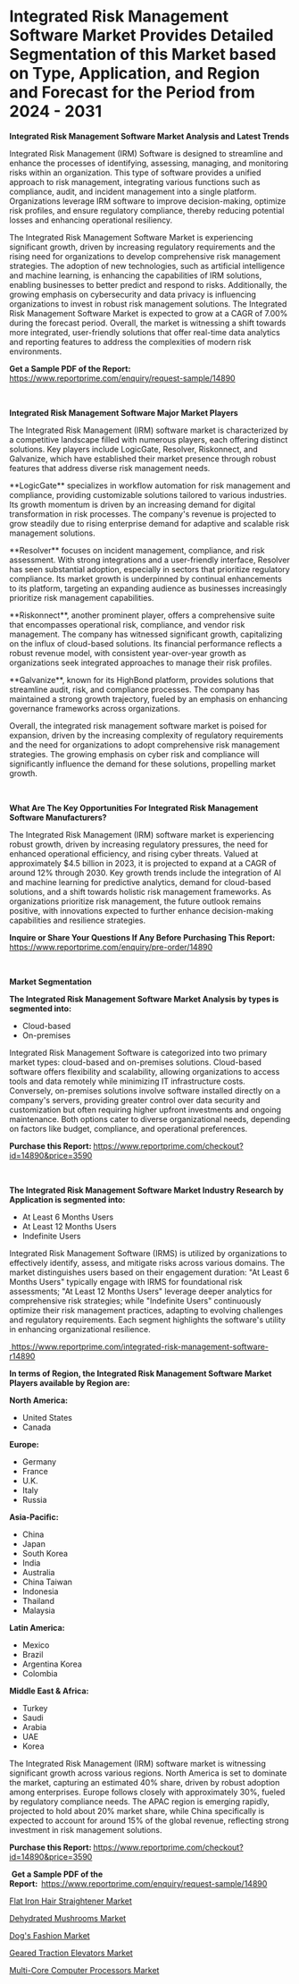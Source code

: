 <p><h1>Integrated Risk Management Software Market Provides Detailed Segmentation of this Market based on Type, Application, and Region and Forecast for the Period from 2024 - 2031</h1></p><p><strong>Integrated Risk Management Software Market Analysis and Latest Trends</strong></p>
<p><p>Integrated Risk Management (IRM) Software is designed to streamline and enhance the processes of identifying, assessing, managing, and monitoring risks within an organization. This type of software provides a unified approach to risk management, integrating various functions such as compliance, audit, and incident management into a single platform. Organizations leverage IRM software to improve decision-making, optimize risk profiles, and ensure regulatory compliance, thereby reducing potential losses and enhancing operational resiliency.</p><p>The Integrated Risk Management Software Market is experiencing significant growth, driven by increasing regulatory requirements and the rising need for organizations to develop comprehensive risk management strategies. The adoption of new technologies, such as artificial intelligence and machine learning, is enhancing the capabilities of IRM solutions, enabling businesses to better predict and respond to risks. Additionally, the growing emphasis on cybersecurity and data privacy is influencing organizations to invest in robust risk management solutions. The Integrated Risk Management Software Market is expected to grow at a CAGR of 7.00% during the forecast period. Overall, the market is witnessing a shift towards more integrated, user-friendly solutions that offer real-time data analytics and reporting features to address the complexities of modern risk environments.</p></p>
<p><strong>Get a Sample PDF of the Report:&nbsp;</strong> <a href="https://www.reportprime.com/enquiry/request-sample/14890?utm_campaign=1835&utm_medium=2&utm_source=Github&utm_content=ia&utm_term=29112024&utm_id=integrated-risk-management-software">https://www.reportprime.com/enquiry/request-sample/14890</a></p>
<p>&nbsp;</p>
<p><strong>Integrated Risk Management Software Major Market Players</strong></p>
<p><p>The Integrated Risk Management (IRM) software market is characterized by a competitive landscape filled with numerous players, each offering distinct solutions. Key players include LogicGate, Resolver, Riskonnect, and Galvanize, which have established their market presence through robust features that address diverse risk management needs.</p><p>**LogicGate** specializes in workflow automation for risk management and compliance, providing customizable solutions tailored to various industries. Its growth momentum is driven by an increasing demand for digital transformation in risk processes. The company's revenue is projected to grow steadily due to rising enterprise demand for adaptive and scalable risk management solutions.</p><p>**Resolver** focuses on incident management, compliance, and risk assessment. With strong integrations and a user-friendly interface, Resolver has seen substantial adoption, especially in sectors that prioritize regulatory compliance. Its market growth is underpinned by continual enhancements to its platform, targeting an expanding audience as businesses increasingly prioritize risk management capabilities.</p><p>**Riskonnect**, another prominent player, offers a comprehensive suite that encompasses operational risk, compliance, and vendor risk management. The company has witnessed significant growth, capitalizing on the influx of cloud-based solutions. Its financial performance reflects a robust revenue model, with consistent year-over-year growth as organizations seek integrated approaches to manage their risk profiles.</p><p>**Galvanize**, known for its HighBond platform, provides solutions that streamline audit, risk, and compliance processes. The company has maintained a strong growth trajectory, fueled by an emphasis on enhancing governance frameworks across organizations.</p><p>Overall, the integrated risk management software market is poised for expansion, driven by the increasing complexity of regulatory requirements and the need for organizations to adopt comprehensive risk management strategies. The growing emphasis on cyber risk and compliance will significantly influence the demand for these solutions, propelling market growth.</p></p>
<p>&nbsp;</p>
<p><strong>What Are The Key Opportunities For Integrated Risk Management Software Manufacturers?</strong></p>
<p><p>The Integrated Risk Management (IRM) software market is experiencing robust growth, driven by increasing regulatory pressures, the need for enhanced operational efficiency, and rising cyber threats. Valued at approximately $4.5 billion in 2023, it is projected to expand at a CAGR of around 12% through 2030. Key growth trends include the integration of AI and machine learning for predictive analytics, demand for cloud-based solutions, and a shift towards holistic risk management frameworks. As organizations prioritize risk management, the future outlook remains positive, with innovations expected to further enhance decision-making capabilities and resilience strategies.</p></p>
<p><strong>Inquire or Share Your Questions If Any Before Purchasing This Report:</strong> <a href="https://www.reportprime.com/enquiry/pre-order/14890?utm_campaign=1835&utm_medium=2&utm_source=Github&utm_content=ia&utm_term=29112024&utm_id=integrated-risk-management-software">https://www.reportprime.com/enquiry/pre-order/14890</a></p>
<p>&nbsp;</p>
<p><strong>Market Segmentation</strong></p>
<p><strong>The Integrated Risk Management Software Market Analysis by types is segmented into:</strong></p>
<p><ul><li>Cloud-based</li><li>On-premises</li></ul></p>
<p><p>Integrated Risk Management Software is categorized into two primary market types: cloud-based and on-premises solutions. Cloud-based software offers flexibility and scalability, allowing organizations to access tools and data remotely while minimizing IT infrastructure costs. Conversely, on-premises solutions involve software installed directly on a company's servers, providing greater control over data security and customization but often requiring higher upfront investments and ongoing maintenance. Both options cater to diverse organizational needs, depending on factors like budget, compliance, and operational preferences.</p></p>
<p><strong>Purchase this Report:&nbsp;</strong><a href="https://www.reportprime.com/checkout?id=14890&price=3590&utm_campaign=1835&utm_medium=2&utm_source=Github&utm_content=ia&utm_term=29112024&utm_id=integrated-risk-management-software">https://www.reportprime.com/checkout?id=14890&price=3590</a></p>
<p>&nbsp;</p>
<p><strong>The Integrated Risk Management Software Market Industry Research by Application is segmented into:</strong></p>
<p><ul><li>At Least 6 Months Users</li><li>At Least 12 Months Users</li><li>Indefinite Users</li></ul></p>
<p><p>Integrated Risk Management Software (IRMS) is utilized by organizations to effectively identify, assess, and mitigate risks across various domains. The market distinguishes users based on their engagement duration: "At Least 6 Months Users" typically engage with IRMS for foundational risk assessments; "At Least 12 Months Users" leverage deeper analytics for comprehensive risk strategies; while "Indefinite Users" continuously optimize their risk management practices, adapting to evolving challenges and regulatory requirements. Each segment highlights the software's utility in enhancing organizational resilience.</p></p>
<p><a href="https://www.reportprime.com/integrated-risk-management-software-r14890?utm_campaign=1835&utm_medium=2&utm_source=Github&utm_content=ia&utm_term=29112024&utm_id=integrated-risk-management-software">&nbsp;https://www.reportprime.com/integrated-risk-management-software-r14890</a></p>
<p><strong>In terms of Region, the Integrated Risk Management Software Market Players available by Region are:</strong></p>
<p>
    <p> <strong> North America: </strong>
        <ul>
            <li>United States</li>
            <li>Canada</li>
        </ul>
        </p> 
    <p> <strong> Europe: </strong>
        <ul>
            <li>Germany</li>
            <li>France</li>
            <li>U.K.</li>
            <li>Italy</li>
            <li>Russia</li>
        </ul>
        </p> 
    <p> <strong> Asia-Pacific: </strong>
        <ul>
            <li>China</li>
            <li>Japan</li>
            <li>South Korea</li>
            <li>India</li>
            <li>Australia</li>
            <li>China Taiwan</li>
            <li>Indonesia</li>
            <li>Thailand</li>
            <li>Malaysia</li>
        </ul>
        </p> 
    <p> <strong> Latin America: </strong>
        <ul>
            <li>Mexico</li>
            <li>Brazil</li>
            <li>Argentina Korea</li>
            <li>Colombia</li>
        </ul>
        </p> 
    <p> <strong> Middle East & Africa: </strong>
        <ul>
            <li>Turkey</li>
            <li>Saudi</li>
            <li>Arabia</li>
            <li>UAE</li>
            <li>Korea</li>
        </ul>
    </p>
    </p>
<p><p>The Integrated Risk Management (IRM) software market is witnessing significant growth across various regions. North America is set to dominate the market, capturing an estimated 40% share, driven by robust adoption among enterprises. Europe follows closely with approximately 30%, fueled by regulatory compliance needs. The APAC region is emerging rapidly, projected to hold about 20% market share, while China specifically is expected to account for around 15% of the global revenue, reflecting strong investment in risk management solutions.</p></p>
<p><strong>Purchase this Report: </strong><a href="https://www.reportprime.com/checkout?id=14890&price=3590&utm_campaign=1835&utm_medium=2&utm_source=Github&utm_content=ia&utm_term=29112024&utm_id=integrated-risk-management-software">https://www.reportprime.com/checkout?id=14890&price=3590</a></p>
<p>&nbsp;<strong>Get a Sample PDF of the Report:&nbsp;&nbsp;</strong><a href="https://www.reportprime.com/enquiry/request-sample/14890?utm_campaign=1835&utm_medium=2&utm_source=Github&utm_content=ia&utm_term=29112024&utm_id=integrated-risk-management-software">https://www.reportprime.com/enquiry/request-sample/14890</a></p>
<p><strong></strong></p>
<p><p><a href="https://issuu.com/reportprime-2/docs/flat-iron-hair-straightener-market-size-2030.pptx?utm_campaign=1835&utm_medium=2&utm_source=Github&utm_content=ia&utm_term=29112024&utm_id=integrated-risk-management-software">Flat Iron Hair Straightener Market</a></p><p><a href="https://www.linkedin.com/pulse/whats-fueling-84-growth-dehydrated-mushrooms-market-insights-from-k3ync?utm_campaign=1835&utm_medium=2&utm_source=Github&utm_content=ia&utm_term=29112024&utm_id=integrated-risk-management-software">Dehydrated Mushrooms Market</a></p><p><a href="https://www.linkedin.com/pulse/dogs-fashion-sector-surge-99-growth-roadmap-2031-fmq8f?utm_campaign=1835&utm_medium=2&utm_source=Github&utm_content=ia&utm_term=29112024&utm_id=integrated-risk-management-software">Dog's Fashion Market</a></p><p><a href="https://www.linkedin.com/pulse/strategic-insights-global-geared-traction-elevators-market-usnwc?utm_campaign=1835&utm_medium=2&utm_source=Github&utm_content=ia&utm_term=29112024&utm_id=integrated-risk-management-software">Geared Traction Elevators Market</a></p><p><a href="https://issuu.com/reportprime-2/docs/multi-core-computer-processors-market-size-2030.pp?utm_campaign=1835&utm_medium=2&utm_source=Github&utm_content=ia&utm_term=29112024&utm_id=integrated-risk-management-software">Multi-Core Computer Processors Market</a></p></p>